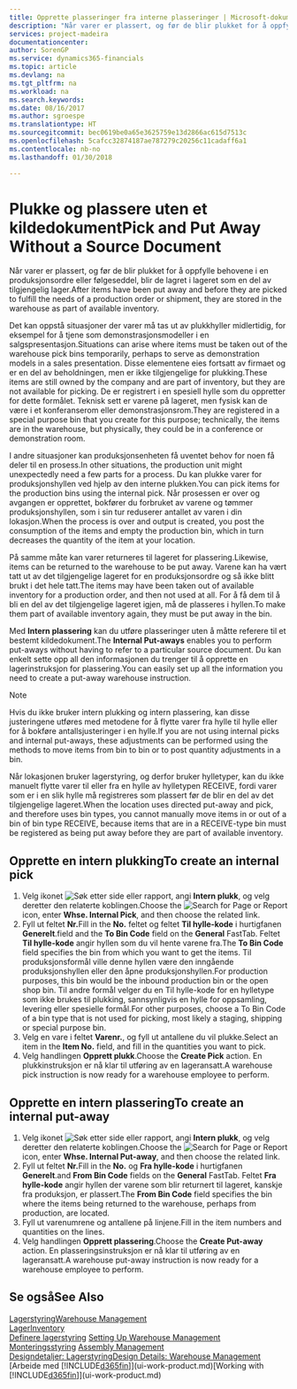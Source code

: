 ```yaml
---
title: Opprette plasseringer fra interne plasseringer | Microsoft-dokumentasjon
description: "Når varer er plassert, og før de blir plukket for å oppfylle behovene i en produksjonsordre eller følgeseddel, blir de lagret i lageret som en del av tilgjengelig lager."
services: project-madeira
documentationcenter: 
author: SorenGP
ms.service: dynamics365-financials
ms.topic: article
ms.devlang: na
ms.tgt_pltfrm: na
ms.workload: na
ms.search.keywords: 
ms.date: 08/16/2017
ms.author: sgroespe
ms.translationtype: HT
ms.sourcegitcommit: bec0619be0a65e3625759e13d2866ac615d7513c
ms.openlocfilehash: 5cafcc32874187ae787279c20256c11cadaff6a1
ms.contentlocale: nb-no
ms.lasthandoff: 01/30/2018

---
```

# <a name="pick-and-put-away-without-a-source-document"></a><span data-ttu-id="02392-103">Plukke og plassere uten et kildedokument</span><span class="sxs-lookup"><span data-stu-id="02392-103">Pick and Put Away Without a Source Document</span></span>
<span data-ttu-id="02392-104">Når varer er plassert, og før de blir plukket for å oppfylle behovene i en produksjonsordre eller følgeseddel, blir de lagret i lageret som en del av tilgjengelig lager.</span><span class="sxs-lookup"><span data-stu-id="02392-104">After items have been put away and before they are picked to fulfill the needs of a production order or shipment, they are stored in the warehouse as part of available inventory.</span></span>  

<span data-ttu-id="02392-105">Det kan oppstå situasjoner der varer må tas ut av plukkhyller midlertidig, for eksempel for å tjene som demonstrasjonsmodeller i en salgspresentasjon.</span><span class="sxs-lookup"><span data-stu-id="02392-105">Situations can arise where items must be taken out of the warehouse pick bins temporarily, perhaps to serve as demonstration models in a sales presentation.</span></span> <span data-ttu-id="02392-106">Disse elementene eies fortsatt av firmaet og er en del av beholdningen, men er ikke tilgjengelige for plukking.</span><span class="sxs-lookup"><span data-stu-id="02392-106">These items are still owned by the company and are part of inventory, but they are not available for picking.</span></span> <span data-ttu-id="02392-107">De er registrert i en spesiell hylle som du oppretter for dette formålet. Teknisk sett er varene på lageret, men fysisk kan de være i et konferanserom eller demonstrasjonsrom.</span><span class="sxs-lookup"><span data-stu-id="02392-107">They are registered in a special purpose bin that you create for this purpose; technically, the items are in the warehouse, but physically, they could be in a conference or demonstration room.</span></span>  

<span data-ttu-id="02392-108">I andre situasjoner kan produksjonsenheten få uventet behov for noen få deler til en prosess.</span><span class="sxs-lookup"><span data-stu-id="02392-108">In other situations, the production unit might unexpectedly need a few parts for a process.</span></span> <span data-ttu-id="02392-109">Du kan plukke varer for produksjonshyllen ved hjelp av den interne plukken.</span><span class="sxs-lookup"><span data-stu-id="02392-109">You can pick items for the production bins using the internal pick.</span></span> <span data-ttu-id="02392-110">Når prosessen er over og avgangen er opprettet, bokfører du forbruket av varene og tømmer produksjonshyllen, som i sin tur reduserer antallet av varen i din lokasjon.</span><span class="sxs-lookup"><span data-stu-id="02392-110">When the process is over and output is created, you post the consumption of the items and empty the production bin, which in turn decreases the quantity of the item at your location.</span></span>  

<span data-ttu-id="02392-111">På samme måte kan varer returneres til lageret for plassering.</span><span class="sxs-lookup"><span data-stu-id="02392-111">Likewise, items can be returned to the warehouse to be put away.</span></span> <span data-ttu-id="02392-112">Varene kan ha vært tatt ut av det tilgjengelige lageret for en produksjonsordre og så ikke blitt brukt i det hele tatt.</span><span class="sxs-lookup"><span data-stu-id="02392-112">The items may have been taken out of available inventory for a production order, and then not used at all.</span></span> <span data-ttu-id="02392-113">For å få dem til å bli en del av det tilgjengelige lageret igjen, må de plasseres i hyllen.</span><span class="sxs-lookup"><span data-stu-id="02392-113">To make them part of available inventory again, they must be put away in the bin.</span></span>  

<span data-ttu-id="02392-114">Med **Intern plassering** kan du utføre plasseringer uten å måtte referere til et bestemt kildedokument.</span><span class="sxs-lookup"><span data-stu-id="02392-114">The **Internal Put-aways** enables you to perform put-aways without having to refer to a particular source document.</span></span> <span data-ttu-id="02392-115">Du kan enkelt sette opp all den informasjonen du trenger til å opprette en lagerinstruksjon for plassering.</span><span class="sxs-lookup"><span data-stu-id="02392-115">You can easily set up all the information you need to create a put-away warehouse instruction.</span></span>  

> [!NOTE]  
>  <span data-ttu-id="02392-116">Hvis du ikke bruker intern plukking og intern plassering, kan disse justeringene utføres med metodene for å flytte varer fra hylle til hylle eller for å bokføre antallsjusteringer i en hylle.</span><span class="sxs-lookup"><span data-stu-id="02392-116">If you are not using internal picks and internal put-aways, these adjustments can be performed using the methods to move items from bin to bin or to post quantity adjustments in a bin.</span></span>  
>   
>  <span data-ttu-id="02392-117">Når lokasjonen bruker lagerstyring, og derfor bruker hylletyper, kan du ikke manuelt flytte varer til eller fra en hylle av hylletypen RECEIVE, fordi varer som er i en slik hylle må registreres som plassert før de blir en del av det tilgjengelige lageret.</span><span class="sxs-lookup"><span data-stu-id="02392-117">When the location uses directed put-away and pick, and therefore uses bin types, you cannot manually move items in or out of a bin of bin type RECEIVE, because items that are in a RECEIVE-type bin must be registered as being put away before they are part of available inventory.</span></span>  

## <a name="to-create-an-internal-pick"></a><span data-ttu-id="02392-118">Opprette en intern plukking</span><span class="sxs-lookup"><span data-stu-id="02392-118">To create an internal pick</span></span>  
1.  <span data-ttu-id="02392-119">Velg ikonet ![Søk etter side eller rapport](media/ui-search/search_small.png "Søk etter side eller rapport"), angi **Intern plukk**, og velg deretter den relaterte koblingen.</span><span class="sxs-lookup"><span data-stu-id="02392-119">Choose the ![Search for Page or Report](media/ui-search/search_small.png "Search for Page or Report icon") icon, enter **Whse. Internal Pick**, and then choose the related link.</span></span>  
2.  <span data-ttu-id="02392-120">Fyll ut feltet **Nr.**</span><span class="sxs-lookup"><span data-stu-id="02392-120">Fill in the **No.**</span></span> <span data-ttu-id="02392-121">feltet og feltet **Til hylle-kode** i hurtigfanen **Generelt**.</span><span class="sxs-lookup"><span data-stu-id="02392-121">field and the **To Bin Code** field on the **General** FastTab.</span></span> <span data-ttu-id="02392-122">Feltet **Til hylle-kode** angir hyllen som du vil hente varene fra.</span><span class="sxs-lookup"><span data-stu-id="02392-122">The **To Bin Code** field specifies the bin from which you want to get the items.</span></span> <span data-ttu-id="02392-123">Til produksjonsformål ville denne hyllen være den inngående produksjonshyllen eller den åpne produksjonshyllen.</span><span class="sxs-lookup"><span data-stu-id="02392-123">For production purposes, this bin would be the inbound production bin or the open shop bin.</span></span> <span data-ttu-id="02392-124">Til andre formål velger du en Til hylle-kode for en hylletype som ikke brukes til plukking, sannsynligvis en hylle for oppsamling, levering eller spesielle formål.</span><span class="sxs-lookup"><span data-stu-id="02392-124">For other purposes, choose a To Bin Code of a bin type that is not used for picking, most likely a staging, shipping or special purpose bin.</span></span>  
3.  <span data-ttu-id="02392-125">Velg en vare i feltet **Varenr.**, og fyll ut antallene du vil plukke.</span><span class="sxs-lookup"><span data-stu-id="02392-125">Select an item in the **Item No.** field, and fill in the quantities you want to pick.</span></span>  
4. <span data-ttu-id="02392-126">Velg handlingen **Opprett plukk**.</span><span class="sxs-lookup"><span data-stu-id="02392-126">Choose the **Create Pick** action.</span></span> <span data-ttu-id="02392-127">En plukkinstruksjon er nå klar til utføring av en lageransatt.</span><span class="sxs-lookup"><span data-stu-id="02392-127">A warehouse pick instruction is now ready for a warehouse employee to perform.</span></span>  

## <a name="to-create-an-internal-put-away"></a><span data-ttu-id="02392-128">Opprette en intern plassering</span><span class="sxs-lookup"><span data-stu-id="02392-128">To create an internal put-away</span></span>  
1.  <span data-ttu-id="02392-129">Velg ikonet ![Søk etter side eller rapport](media/ui-search/search_small.png "Søk etter side eller rapport"), angi **Intern plukk**, og velg deretter den relaterte koblingen.</span><span class="sxs-lookup"><span data-stu-id="02392-129">Choose the ![Search for Page or Report](media/ui-search/search_small.png "Search for Page or Report icon") icon, enter **Whse. Internal Put-away**, and then choose the related link.</span></span>  
2.  <span data-ttu-id="02392-130">Fyll ut feltet **Nr.**</span><span class="sxs-lookup"><span data-stu-id="02392-130">Fill in the **No.**</span></span> <span data-ttu-id="02392-131">og **Fra hylle-kode** i hurtigfanen **Generelt**.</span><span class="sxs-lookup"><span data-stu-id="02392-131">and **From Bin Code** fields on the **General** FastTab.</span></span> <span data-ttu-id="02392-132">Feltet **Fra hylle-kode** angir hyllen der varene som blir returnert til lageret, kanskje fra produksjon, er plassert.</span><span class="sxs-lookup"><span data-stu-id="02392-132">The **From Bin Code** field specifies the bin where the items being returned to the warehouse, perhaps from production, are located.</span></span>  
3.  <span data-ttu-id="02392-133">Fyll ut varenumrene og antallene på linjene.</span><span class="sxs-lookup"><span data-stu-id="02392-133">Fill in the item numbers and quantities on the lines.</span></span>  
4.  <span data-ttu-id="02392-134">Velg handlingen **Opprett plassering**.</span><span class="sxs-lookup"><span data-stu-id="02392-134">Choose the **Create Put-away** action.</span></span> <span data-ttu-id="02392-135">En plasseringsinstruksjon er nå klar til utføring av en lageransatt.</span><span class="sxs-lookup"><span data-stu-id="02392-135">A warehouse put-away instruction is now ready for a warehouse employee to perform.</span></span>  

## <a name="see-also"></a><span data-ttu-id="02392-136">Se også</span><span class="sxs-lookup"><span data-stu-id="02392-136">See Also</span></span>  
[<span data-ttu-id="02392-137">Lagerstyring</span><span class="sxs-lookup"><span data-stu-id="02392-137">Warehouse Management</span></span>](warehouse-manage-warehouse.md)  
[<span data-ttu-id="02392-138">Lager</span><span class="sxs-lookup"><span data-stu-id="02392-138">Inventory</span></span>](inventory-manage-inventory.md)  
<span data-ttu-id="02392-139">[Definere lagerstyring](warehouse-setup-warehouse.md)   </span><span class="sxs-lookup"><span data-stu-id="02392-139">[Setting Up Warehouse Management](warehouse-setup-warehouse.md)   </span></span>  
<span data-ttu-id="02392-140">[Monteringsstyring](assembly-assemble-items.md)  </span><span class="sxs-lookup"><span data-stu-id="02392-140">[Assembly Management](assembly-assemble-items.md)  </span></span>  
[<span data-ttu-id="02392-141">Designdetaljer: Lagerstyring</span><span class="sxs-lookup"><span data-stu-id="02392-141">Design Details: Warehouse Management</span></span>](design-details-warehouse-management.md)  
<span data-ttu-id="02392-142">[Arbeide med [!INCLUDE[d365fin](includes/d365fin_md.md)]](ui-work-product.md)</span><span class="sxs-lookup"><span data-stu-id="02392-142">[Working with [!INCLUDE[d365fin](includes/d365fin_md.md)]](ui-work-product.md)</span></span>

